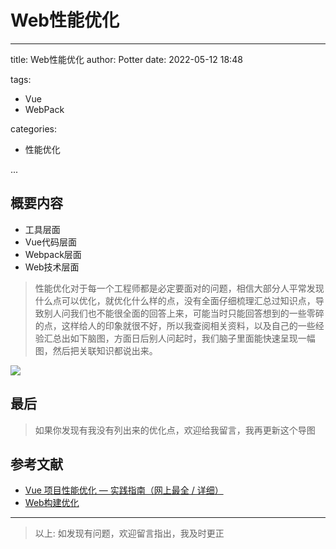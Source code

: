 # Web性能优化

---

title:  Web性能优化
author: Potter
date: 2022-05-12 18:48

tags:

- Vue
- WebPack

categories:

- 性能优化

...

## 概要内容

- 工具层面
- Vue代码层面
- Webpack层面
- Web技术层面

> 性能优化对于每一个工程师都是必定要面对的问题，相信大部分人平常发现什么点可以优化，就优化什么样的点，没有全面仔细梳理汇总过知识点，导致别人问我们也不能很全面的回答上来，可能当时只能回答想到的一些零碎的点，这样给人的印象就很不好，所以我查阅相关资料，以及自己的一些经验汇总出如下脑图，方面日后别人问起时，我们脑子里面能快速呈现一幅图，然后把关联知识都说出来。

<!--more-->

![](https://cdn.jsdelivr.net/gh/aa4790139/BlogPicBed@master/img/Web%E6%80%A7%E8%83%BD%E4%BC%98%E5%8C%96.jpg)

## 最后
>
> 如果你发现有我没有列出来的优化点，欢迎给我留言，我再更新这个导图

## 参考文献

- [Vue 项目性能优化 — 实践指南（网上最全 / 详细）](https://juejin.cn/post/6844903913410314247#heading-22)
- [Web构建优化](https://yanxuewen.cn/2020/12/30/WebBuild01/#more)

---

> 以上: 如发现有问题，欢迎留言指出，我及时更正
